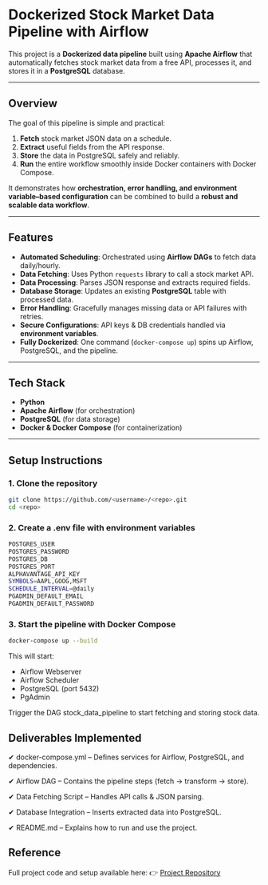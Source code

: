 # Dockerized Stock Market Data Pipeline with Airflow

This project is a **Dockerized data pipeline** built using **Apache Airflow** that automatically fetches stock market data from a free API, processes it, and stores it in a **PostgreSQL** database.  

---

## Overview  

The goal of this pipeline is simple and practical:  

1. **Fetch** stock market JSON data on a schedule.  
2. **Extract** useful fields from the API response.  
3. **Store** the data in PostgreSQL safely and reliably.  
4. **Run** the entire workflow smoothly inside Docker containers with Docker Compose.  

It demonstrates how **orchestration, error handling, and environment variable–based configuration** can be combined to build a **robust and scalable data workflow**.  

---

## Features  

- **Automated Scheduling**: Orchestrated using **Airflow DAGs** to fetch data daily/hourly.  
- **Data Fetching**: Uses Python `requests` library to call a stock market API.  
- **Data Processing**: Parses JSON response and extracts required fields.  
- **Database Storage**: Updates an existing **PostgreSQL** table with processed data.  
- **Error Handling**: Gracefully manages missing data or API failures with retries.  
- **Secure Configurations**: API keys & DB credentials handled via **environment variables**.  
- **Fully Dockerized**: One command (`docker-compose up`) spins up Airflow, PostgreSQL, and the pipeline.  

---

## Tech Stack  

- **Python**  
- **Apache Airflow** (for orchestration)  
- **PostgreSQL** (for data storage)  
- **Docker & Docker Compose** (for containerization)  

---

## Setup Instructions  

### 1️. Clone the repository  
```bash
git clone https://github.com/<username>/<repo>.git
cd <repo>
```

### 2️. Create a .env file with environment variables
```bash
POSTGRES_USER 
POSTGRES_PASSWORD  
POSTGRES_DB 
POSTGRES_PORT 
ALPHAVANTAGE_API_KEY 
SYMBOLS=AAPL,GOOG,MSFT  
SCHEDULE_INTERVAL=@daily  
PGADMIN_DEFAULT_EMAIL 
PGADMIN_DEFAULT_PASSWORD

```

### 3️. Start the pipeline with Docker Compose
```bash
docker-compose up --build
```
This will start:

- Airflow Webserver 
- Airflow Scheduler
- PostgreSQL (port 5432)
- PgAdmin 

Trigger the DAG stock_data_pipeline to start fetching and storing stock data.

## Deliverables Implemented
✔ docker-compose.yml – Defines services for Airflow, PostgreSQL, and dependencies.

✔ Airflow DAG – Contains the pipeline steps (fetch → transform → store).

✔ Data Fetching Script – Handles API calls & JSON parsing.

✔ Database Integration – Inserts extracted data into PostgreSQL.

✔ README.md – Explains how to run and use the project.

## Reference
Full project code and setup available here:
👉 [Project Repository](https://github.com/Pranathi-Chintarapu64/stock_market)
